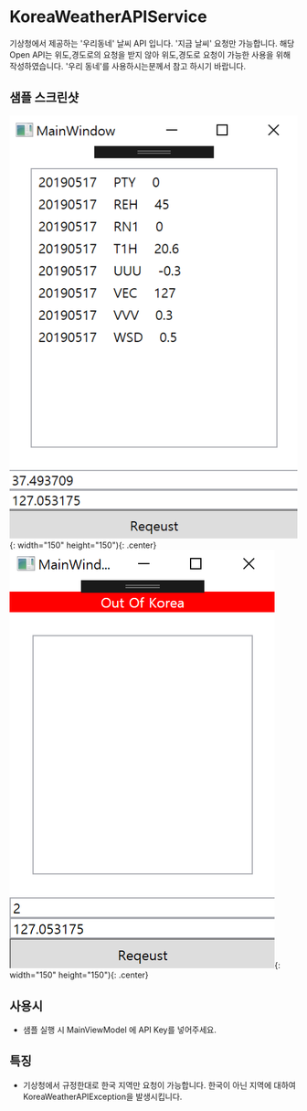 # KoreaWeatherAPIService
기상청에서 제공하는 '우리동네' 날씨 API 입니다.
'지금 날씨' 요청만 가능합니다.
해당 Open API는 위도,경도로의 요청을 받지 않아 위도,경도로 요청이 가능한 사용을 위해 작성하였습니다.
'우리 동네'를 사용하시는분께서 참고 하시기 바랍니다.

## 샘플 스크린샷
![ex_screenshot](./SampleScreen/scr_run.png){: width="150" height="150"){: .center}
![ex_screenshot](./SampleScreen/scr_fail.png){: width="150" height="150"){: .center}


## 사용시
 - 샘플 실행 시 MainViewModel 에 API Key를 넣어주세요.
 
## 특징
 - 기상청에서 규정한대로 한국 지역만 요청이 가능합니다. 한국이 아닌 지역에 대하여 KoreaWeatherAPIException을 발생시킵니다.
